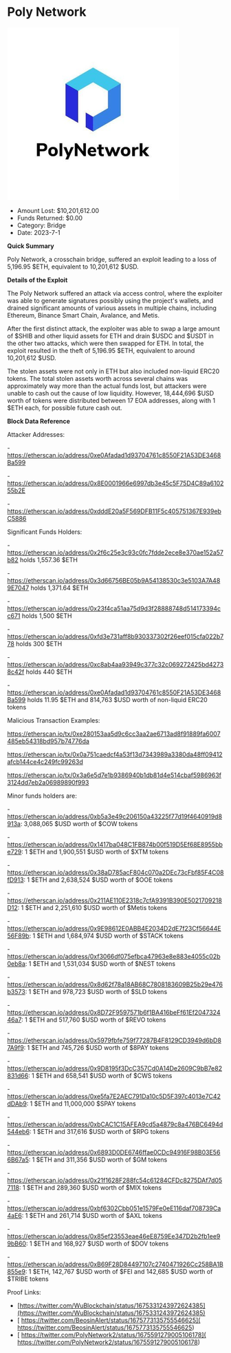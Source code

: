 # Poly Network
![Poly Network](/rektimages/Poly-Network.png)
- Amount Lost: $10,201,612.00
- Funds Returned: $0.00
- Category: Bridge
- Date: 2023-7-1

**Quick Summary**

Poly Network, a crosschain bridge, suffered an exploit leading to a loss of 5,196.95 $ETH, equivalent to 10,201,612 $USD.

  


 **Details of the Exploit**

The Poly Network suffered an attack via access control, where the exploiter was able to generate signatures possibly using the project's wallets, and drained significant amounts of various assets in multiple chains, including Ethereum, Binance Smart Chain, Avalance, and Metis.

  


After the first distinct attack, the exploiter was able to swap a large amount of $SHIB and other liquid assets for ETH and drain $USDC and $USDT in the other two attacks, which were then swapped for ETH. In total, the exploit resulted in the theft of 5,196.95 $ETH, equivalent to around 10,201,612 $USD.

  


The stolen assets were not only in ETH but also included non-liquid ERC20 tokens. The total stolen assets worth across several chains was approximately way more than the actual funds lost, but attackers were unable to cash out the cause of low liquidity. However, 18,444,696 $USD worth of tokens were distributed between 17 EOA addresses, along with 1 $ETH each, for possible future cash out.

  


 **Block Data Reference**

Attacker Addresses:

\- https://etherscan.io/address/0xe0Afadad1d93704761c8550F21A53DE3468Ba599

\- https://etherscan.io/address/0x8E0001966e6997db3e45c5F75D4C89a610255b2E

\- https://etherscan.io/address/0xdddE20a5F569DFB11F5c405751367E939ebC5886

  


Significant Funds Holders:

\- https://etherscan.io/address/0x2f6c25e3c93c0fc7fdde2ece8e370ae152a57b82 holds 1,557.36 $ETH

\- https://etherscan.io/address/0x3d66756BE05b9A54138530c3e5103A7A489E7047 holds 1,371.64 $ETH

\- https://etherscan.io/address/0x23f4ca51aa75d9d3f28888748d514173394cc671 holds 1,500 $ETH

\- https://etherscan.io/address/0xfd3e731aff8b930337302f26eef015cfa022b778 holds 300 $ETH

\- https://etherscan.io/address/0xc8ab4aa93949c377c32c069272425bd42738c42f holds 440 $ETH

\- https://etherscan.io/address/0xe0Afadad1d93704761c8550F21A53DE3468Ba599 holds 11.95 $ETH and 814,763 $USD worth of non-liquid ERC20 tokens

  


Malicious Transaction Examples:

https://etherscan.io/tx/0xe280153aa5d9c6cc3aa2ae6713ad8f91889fa6007485eb54318bd957b74776da

https://etherscan.io/tx/0x0a751caedcf4a53f13d7343989a3380da48ff09412afcb144ce4c249fc99263d

https://etherscan.io/tx/0x3a6e5d7e1b9386940b1db81d4e514cbaf5986963f3124dd7eb2a06989890f993

  


Minor funds holders are:

\- https://etherscan.io/address/0xb5a3e49c206150a43225f77d19f4640919d8913a: 3,088,065 $USD worth of $COW tokens

\- https://etherscan.io/address/0x1417ba048C1FB874b00f519D5Ef68E8955bbe729: 1 $ETH and 1,900,551 $USD worth of $XTM tokens

\- https://etherscan.io/address/0x38aD785acF804c070a2DEc73cFbf85F4C08fD913: 1 $ETH and 2,638,524 $USD worth of $OOE tokens

\- https://etherscan.io/address/0x211AE110E2318c7cfA9391B390E5021709218D12: 1 $ETH and 2,251,610 $USD worth of $Metis tokens

\- https://etherscan.io/address/0x9E98612E0ABB4E2034D2dE7f23Cf56644E56F89b: 1 $ETH and 1,684,974 $USD worth of $STACK tokens

\- https://etherscan.io/address/0xf3066df075efbca47963e8e883e4055c02b0eb8a: 1 $ETH and 1,531,034 $USD worth of $NEST tokens

\- https://etherscan.io/address/0x8d62f78a18AB68C7808183609B25b29e476b3573: 1 $ETH and 978,723 $USD worth of $SLD tokens

\- https://etherscan.io/address/0x8D72F9597571b6f1BA416beFf61Ef204732446a7: 1 $ETH and 517,760 $USD worth of $REVO tokens

\- https://etherscan.io/address/0x5979fbfe759f77287B4F8129CD3949d6bD87A9f9: 1 $ETH and 745,726 $USD worth of $8PAY tokens

\- https://etherscan.io/address/0x9D8195f3DcC357Cd0A14De2609C9bB7e82831d66: 1 $ETH and 658,541 $USD worth of $CWS tokens

\- https://etherscan.io/address/0xe5fa7E2AEC791Da10c5D5F397c4013e7C42dDAb9: 1 $ETH and 11,000,000 $SPAY tokens

\- https://etherscan.io/address/0xbCAC1C15AFEA9cd5a4879c8a476BC6494d544eb6: 1 $ETH and 317,616 $USD worth of $RPG tokens

\- https://etherscan.io/address/0x6893D0DE6746ffae0CDc94916F98B03E566B67a5: 1 $ETH and 311,356 $USD worth of $GM tokens

\- https://etherscan.io/address/0x21f1628F288fc54c61284CFDc8275DAf7d057118: 1 $ETH and 289,360 $USD worth of $MIX tokens

\- https://etherscan.io/address/0xbf6302Cbb051e1579Fe0eE116daf708739Ca4aE6: 1 $ETH and 261,714 $USD worth of $AXL tokens

\- https://etherscan.io/address/0x85ef23553eae46eE8759Ee347D2b2fb1ee99bB60: 1 $ETH and 168,927 $USD worth of $DOV tokens

\- https://etherscan.io/address/0xB69F28D84497107c2740471926Cc258BA1B855e9: 1 $ETH, 142,767 $USD worth of $FEI and 142,685 $USD worth of $TRIBE tokens


Proof Links:
- [https://twitter.com/WuBlockchain/status/1675331243972624385](https://twitter.com/WuBlockchain/status/1675331243972624385)
- [ https://twitter.com/BeosinAlert/status/1675773135755546625]( https://twitter.com/BeosinAlert/status/1675773135755546625)
- [ https://twitter.com/PolyNetwork2/status/1675591279005106178]( https://twitter.com/PolyNetwork2/status/1675591279005106178)


